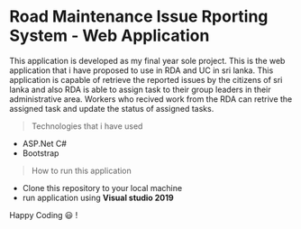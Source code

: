 # Road Maintenance Issue Rporting System - Web Application

This application is developed as my final year sole project. This is the web application that i have proposed to use in RDA and UC in sri lanka. This application is capable of retrieve the reported issues by the citizens of sri lanka and also RDA is able to assign task to their group leaders in their administrative area. Workers who recived work from the RDA can retrive the assigned task and update the status of assigned tasks.

> Technologies that i have used
- ASP.Net C#
- Bootstrap 

> How to run this application
- Clone this repository to your local machine
- run application using **Visual studio 2019**

Happy Coding :smiley: !
